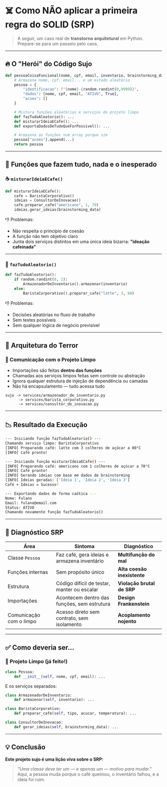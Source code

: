 
# ☠️ Como **NÃO** aplicar a primeira regra do SOLID (SRP)

> A seguir, um caso real de **transtorno arquitetural** em Python.  
Prepare-se para um passeio pelo caos.

---

## 🔥 O "Herói" do Código Sujo

```python
def pessoaCoisaFuncional(nome, cpf, email, inventario, brainstorming_data):
    # Armazena nome, cpf, email... e um estado aleatório
    pessoa = {
        "identificacao": f"{nome}-{random.randint(0,9999)}",
        "dados": [nome, cpf, email, "ATIVO", True],
        "acoes": []
    }

    # Mistura funções aleatórias e serviços do projeto limpo
    def fazTudoAleatorio(): ...
    def misturarIdeiaECafe(): ...
    def exportaDadosDeTudoQueForPossivel(): ...

    # Armazena as funções num array porque sim
    pessoa["acoes"].append(...)
    return pessoa
```

---

## 🧠 Funções que fazem tudo, nada e o inesperado

### ☕ `misturarIdeiaECafe()`

```python
def misturarIdeiaECafe():
    cafe = BaristaCorporativo()
    ideias = ConsultorDeInovacao()
    cafe.preparar_cafe("americano", 1, 70)
    ideias.gerar_ideias(brainstorming_data)
```

👎 Problemas:

- Não respeita o princípio de coesão
- A função não tem objetivo claro
- Junta dois serviços distintos em uma única ideia bizarra: **"ideação cafeinada"**

---

### 🎲 `fazTudoAleatorio()`

```python
def fazTudoAleatorio():
    if random.randint(0, 1):
        ArmazenadorDeInventario().armazenar(inventario)
    else:
        BaristaCorporativo().preparar_cafe("latte", 3, 80)
```

👎 Problemas:

- Decisões aleatórias no fluxo de trabalho
- Sem testes possíveis
- Sem qualquer lógica de negócio previsível

---

## 🧩 Arquitetura do Terror

### 🔗 Comunicação com o Projeto Limpo

- Importações são feitas **dentro das funções**
- Chamadas aos serviços limpos feitas sem controle ou abstração
- Ignora qualquer estrutura de injeção de dependência ou camadas
- Não há encapsulamento — tudo acessa tudo

```
sujo -> services/armazenador_de_inventario.py
      -> services/barista_corporativo.py
      -> services/consultor_de_inovacao.py
```

---

## 📉 Resultado da Execução

```bash
--- Iniciando função fazTudoAleatorio() ---
Chamando serviço limpo: BaristaCorporativo
[INFO] Preparando café: latte com 3 colheres de açúcar a 80°C
[INFO] Café pronto!

--- Iniciando função misturarIdeiaECafe() ---
[INFO] Preparando café: americano com 1 colheres de açúcar a 70°C
[INFO] Café pronto!
[INFO] Gerando ideias com base em dados de brainstorming
[INFO] Ideias geradas: ['Ideia 1', 'Ideia 2', 'Ideia 3']
Café + Ideias = Sucesso?

--- Exportando dados de forma caótica ---
Nome: Fulano
Email: fulano@email.com
Status: ATIVO
Chamando novamente função fazTudoAleatorio()
```

---

## 🚨 Diagnóstico SRP

| Área                  | Sintoma                                                           | Diagnóstico                     |
|-----------------------|--------------------------------------------------------------------|---------------------------------|
| Classe `Pessoa`       | Faz café, gera ideias e armazena inventário                       | **Multifunção do mal**          |
| Funções internas      | Sem propósito único                                               | **Alta coesão inexistente**     |
| Estrutura             | Código difícil de testar, manter ou escalar                       | **Violação brutal de SRP**      |
| Importações           | Acontecem dentro das funções, sem estrutura                       | **Design Frankenstein**         |
| Comunicação com o limpo | Acesso direto sem contrato, sem isolamento                     | **Acoplamento nojento**         |

---

## ✅ Como deveria ser...

### 🧼 Projeto Limpo (já feito!)

```python
class Pessoa:
    def __init__(self, nome, cpf, email): ...
```

E os serviços separados:

```python
class ArmazenadorDeInventario:
    def armazenar(self, inventario): ...

class BaristaCorporativo:
    def preparar_cafe(self, tipo, acucar, temperatura): ...

class ConsultorDeInovacao:
    def gerar_ideias(self, brainstorming_data): ...
```

---

## 💡 Conclusão

**Este projeto sujo é uma lição viva sobre o SRP:**

> *"Uma classe deve ter um — e apenas um — motivo para mudar."*  
Aqui, a pessoa muda porque o café queimou, o inventário falhou, e a ideia foi ruim.
